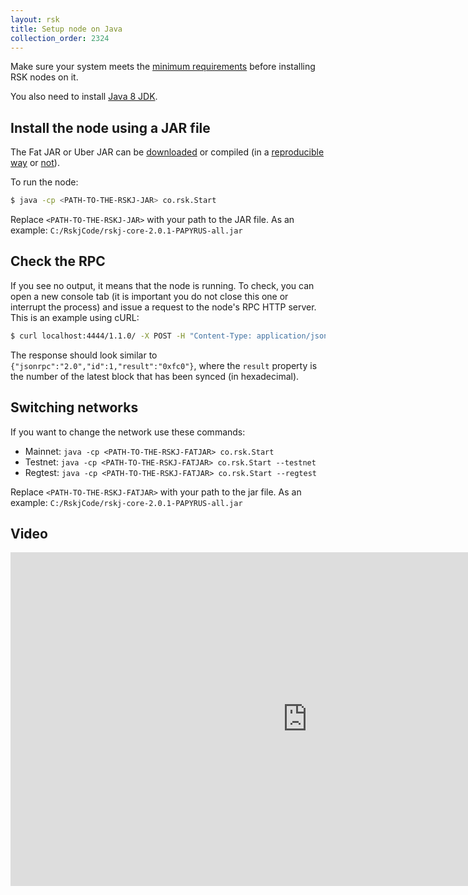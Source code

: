 ```yaml
---
layout: rsk
title: Setup node on Java
collection_order: 2324
---
```


Make sure your system meets the [minimum requirements](../requirements/) before installing RSK nodes on it.

You also need to install [Java 8 JDK](https://www.java.com/download/).

## Install the node using a JAR file

The Fat JAR or Uber JAR can be [downloaded](https://github.com/rsksmart/rskj/releases) or compiled (in a [reproducible way](https://github.com/rsksmart/rskj/wiki/Reproducible-Build) or [not](/rsk/node/contribute)).

To run the node:
```bash
$ java -cp <PATH-TO-THE-RSKJ-JAR> co.rsk.Start
```

Replace `<PATH-TO-THE-RSKJ-JAR>` with your path to the JAR file. As an example: `C:/RskjCode/rskj-core-2.0.1-PAPYRUS-all.jar`

## Check the RPC

If you see no output, it means that the node is running. To check, you can open a new console tab (it is important you do not close this one or interrupt the process) and issue a request to the node's RPC HTTP server. This is an example using cURL:

```bash
$ curl localhost:4444/1.1.0/ -X POST -H "Content-Type: application/json" --data '{"jsonrpc":"2.0","method":"eth_blockNumber","params":[],"id":1}'
```

The response should look similar to `{"jsonrpc":"2.0","id":1,"result":"0xfc0"}`, where the `result` property is the number of the latest block that has been synced (in hexadecimal).

## Switching networks

If you want to change the network use these commands:

- Mainnet: `java -cp <PATH-TO-THE-RSKJ-FATJAR> co.rsk.Start`
- Testnet: `java -cp <PATH-TO-THE-RSKJ-FATJAR> co.rsk.Start --testnet`
- Regtest: `java -cp <PATH-TO-THE-RSKJ-FATJAR> co.rsk.Start --regtest`

Replace `<PATH-TO-THE-RSKJ-FATJAR>` with your path to the jar file. As an example: `C:/RskjCode/rskj-core-2.0.1-PAPYRUS-all.jar`

## Video

<div class="video-container">
  <iframe width="949" height="534" src="https://www.youtube-nocookie.com/embed/TxpS6WhxUiU?cc_load_policy=1" frameborder="0" allow="accelerometer; autoplay; encrypted-media; gyroscope; picture-in-picture" allowfullscreen></iframe>
</div>
